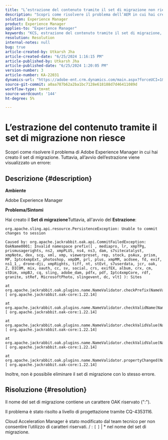 ```yaml
---
title: "L’estrazione del contenuto tramite il set di migrazione non riesce"
description: "Scopri come risolvere il problema dell’AEM in cui hai creato il set di migrazione. Tuttavia, all’avvio dell’estrazione viene visualizzato un errore."
solution: Experience Manager
product: Experience Manager
applies-to: "Experience Manager"
keywords: "KCS, estrazione del contenuto tramite il set di migrazione, impossibile eseguire il commit delle modifiche nella sessione, AEM"
resolution: Resolution
internal-notes: null
bug: true
article-created-by: Utkarsh Jha
article-created-date: "6/25/2024 1:16:15 PM"
article-published-by: Utkarsh Jha
article-published-date: "6/25/2024 1:20:05 PM"
version-number: 3
article-number: KA-22031
dynamics-url: "https://adobe-ent.crm.dynamics.com/main.aspx?forceUCI=1&pagetype=entityrecord&etn=knowledgearticle&id=f336c314-f532-ef11-8409-000d3a5b439f"
source-git-commit: a0aa787b62a2ba1bc7128e618188d7d46411089d
workflow-type: tm+mt
source-wordcount: '144'
ht-degree: 5%

---
```


# L’estrazione del contenuto tramite il set di migrazione non riesce


Scopri come risolvere il problema di Adobe Experience Manager in cui hai creato il set di migrazione. Tuttavia, all’avvio dell’estrazione viene visualizzato un errore:

## Descrizione {#description}


<b>Ambiente</b>

Adobe Experience Manager

<b>Problema/Sintomi</b>

Hai creato il <b>Set di migrazione</b>Tuttavia, all&#39;avvio del <b>Estrazione</b>:


```
org.apache.sling.api.resource.PersistenceException: Unable to commit changes to session

Caused by: org.apache.jackrabbit.oak.api.CommitFailedException: OakName0001: Invalid namespace prefix([ , mediapro, lr, xmpTPg, prismusagerights, ns2, xmpPLUS, ns4, ns3, dam, s7sitecatalyst, xmpNote, dex, scg, xml, xmp, viewerpreset, rep, stock, psAux, prism, MP, Iptc4xmpExt, photoshop, xmpDM, prl, plus, xmpMM, acdsee, fd, exif, ns1_1_, drone-dji, xmpRights, tiff, nt, stEvt, s7userdata, jcr, oak, Z, DICOM, mix, oauth, cc, sv, social, crs, exifEX, album, crx, cm, stDim, xmpBJ, cq, sling, adobe_dam, pdfx, pdf, Iptc4xmpCore, rdf, granite, stRef, MicrosoftPhoto, slingevent, dc, vlt] ): Sites

at org.apache.jackrabbit.oak.plugins.name.NameValidator.checkPrefix(NameValidator.java:125) [ org.apache.jackrabbit.oak-core:1.22.14] 

at org.apache.jackrabbit.oak.plugins.name.NameValidator.checkValidName(NameValidator.java:93) [ org.apache.jackrabbit.oak-core:1.22.14] 

at org.apache.jackrabbit.oak.plugins.name.NameValidator.checkValidValue(NameValidator.java:150) [ org.apache.jackrabbit.oak-core:1.22.14] 

at org.apache.jackrabbit.oak.plugins.name.NameValidator.checkValidValue(NameValidator.java:137) [ org.apache.jackrabbit.oak-core:1.22.14] 

at org.apache.jackrabbit.oak.plugins.name.NameValidator.propertyChanged(NameValidator.java:165) [ org.apache.jackrabbit.oak-core:1.22.14]
```


Inoltre, non è possibile eliminare il set di migrazione con lo stesso errore.


## Risoluzione {#resolution}


Il nome del set di migrazione contiene un carattere OAK riservato (&quot;:&quot;).

Il problema è stato risolto a livello di progettazione tramite CQ-4353116.

Cloud Acceleration Manager è stato modificato dal team tecnico per non consentire l’utilizzo di caratteri riservati. / : `[`  `]`  | \* nel nome del set di migrazione.
